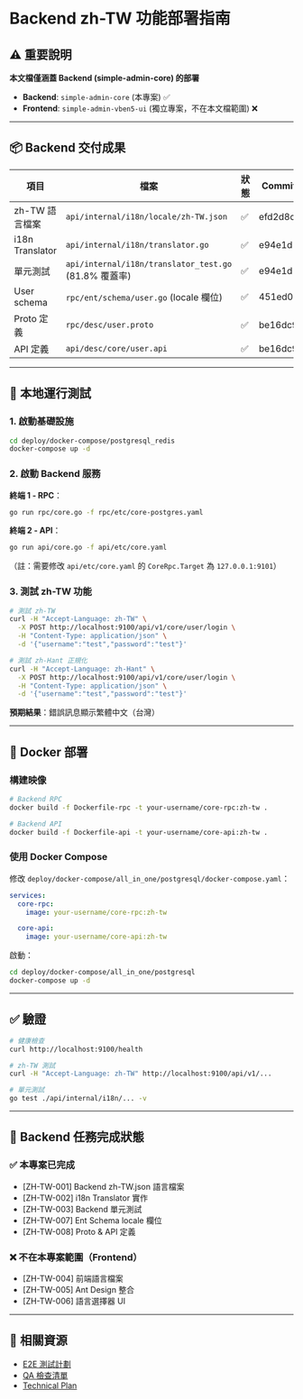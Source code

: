 # Backend zh-TW 功能部署指南

## ⚠️ 重要說明

**本文檔僅涵蓋 Backend (simple-admin-core) 的部署**

- **Backend**: `simple-admin-core` (本專案) ✅
- **Frontend**: `simple-admin-vben5-ui` (獨立專案，不在本文檔範圍) ❌

---

## 📦 Backend 交付成果

| 項目 | 檔案 | 狀態 | Commit |
|------|------|------|--------|
| zh-TW 語言檔案 | `api/internal/i18n/locale/zh-TW.json` | ✅ | efd2d8d |
| i18n Translator | `api/internal/i18n/translator.go` | ✅ | e94e1d1 |
| 單元測試 | `api/internal/i18n/translator_test.go` (81.8% 覆蓋率) | ✅ | e94e1d1 |
| User schema | `rpc/ent/schema/user.go` (locale 欄位) | ✅ | 451ed06 |
| Proto 定義 | `rpc/desc/user.proto` | ✅ | be16dc9 |
| API 定義 | `api/desc/core/user.api` | ✅ | be16dc9 |

---

## 🚀 本地運行測試

### 1. 啟動基礎設施

```bash
cd deploy/docker-compose/postgresql_redis
docker-compose up -d
```

### 2. 啟動 Backend 服務

**終端 1 - RPC**：
```bash
go run rpc/core.go -f rpc/etc/core-postgres.yaml
```

**終端 2 - API**：
```bash
go run api/core.go -f api/etc/core.yaml
```

（註：需要修改 `api/etc/core.yaml` 的 `CoreRpc.Target` 為 `127.0.0.1:9101`）

### 3. 測試 zh-TW 功能

```bash
# 測試 zh-TW
curl -H "Accept-Language: zh-TW" \
  -X POST http://localhost:9100/api/v1/core/user/login \
  -H "Content-Type: application/json" \
  -d '{"username":"test","password":"test"}'

# 測試 zh-Hant 正規化
curl -H "Accept-Language: zh-Hant" \
  -X POST http://localhost:9100/api/v1/core/user/login \
  -H "Content-Type: application/json" \
  -d '{"username":"test","password":"test"}'
```

**預期結果**：錯誤訊息顯示繁體中文（台灣）

---

## 🐳 Docker 部署

### 構建映像

```bash
# Backend RPC
docker build -f Dockerfile-rpc -t your-username/core-rpc:zh-tw .

# Backend API
docker build -f Dockerfile-api -t your-username/core-api:zh-tw .
```

### 使用 Docker Compose

修改 `deploy/docker-compose/all_in_one/postgresql/docker-compose.yaml`：

```yaml
services:
  core-rpc:
    image: your-username/core-rpc:zh-tw

  core-api:
    image: your-username/core-api:zh-tw
```

啟動：

```bash
cd deploy/docker-compose/all_in_one/postgresql
docker-compose up -d
```

---

## ✅ 驗證

```bash
# 健康檢查
curl http://localhost:9100/health

# zh-TW 測試
curl -H "Accept-Language: zh-TW" http://localhost:9100/api/v1/...

# 單元測試
go test ./api/internal/i18n/... -v
```

---

## 📝 Backend 任務完成狀態

### ✅ 本專案已完成
- [ZH-TW-001] Backend zh-TW.json 語言檔案
- [ZH-TW-002] i18n Translator 實作
- [ZH-TW-003] Backend 單元測試
- [ZH-TW-007] Ent Schema locale 欄位
- [ZH-TW-008] Proto & API 定義

### ❌ 不在本專案範圍（Frontend）
- [ZH-TW-004] 前端語言檔案
- [ZH-TW-005] Ant Design 整合
- [ZH-TW-006] 語言選擇器 UI

---

## 🔗 相關資源

- [E2E 測試計劃](./zh-TW-E2E-TEST-PLAN.md)
- [QA 檢查清單](./zh-TW-MANUAL-QA-CHECKLIST.md)
- [Technical Plan](../specs/001-traditional-chinese-i18n/plan.md)
